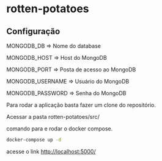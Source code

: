 # rotten-potatoes

## Configuração

MONGODB_DB => Nome do database

MONGODB_HOST => Host do MongoDB

MONGODB_PORT => Posta de acesso ao MongoDB

MONGODB_USERNAME => Usuário do MongoDB

MONGODB_PASSWORD => Senha do MongoDB

Para rodar a aplicação basta fazer um clone do repositório.

Acessar a pasta rotten-potatoes/src/

comando para e rodar o docker compose.

```bash
docker-compose up -d
```
acesse o link <http://localhost:5000/>

